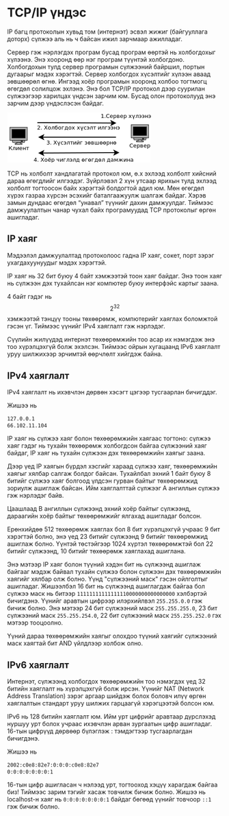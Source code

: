 # TCP/IP үндэс

IP багц протоколын хувьд том (интернэт) эсвэл жижиг (байгууллага доторх) сүлжээ аль нь ч байсан ижил зарчмаар ажилладаг.

Сервер гэж нэрлэгдэх програм бусад програм өөртэй нь холбогдохыг хүлээнэ. Энэ хооронд өөр нэг програм түүнтэй холбогдоно. Холбогдохын тулд сервер програмын сүлжээний байршил, портын дугаарыг мэдэх хэрэгтэй. Сервер холбогдох хүсэлтийг хүлээн аваад зөвшөөрөл өгнө. Ингээд хоёр програмын хооронд холбоо тогтмогц өгөгдөл солилцож эхлэнэ. Энэ бол TCP/IP протокол дээр суурилан сүлжээгээр харилцах үндсэн зарчим юм. Бусад олон протоколууд энэ зарчим дээр үндэслэсэн байдаг.

![](res/tcp_ip.png)

TCP нь холболт хандлагатай протокол юм, ө.х эхлээд холболт хийсний дараа өгөгдлийг илгээдэг. Зүйрлэвэл 2 хүн утсаар ярихын тулд эхлээд холболт тогтоосон байх хэрэгтэй болдогтой адил юм. Мөн өгөгдөл хүрэх газраа хүрсэн эсэхийг баталгаажуулж шалгаж байдаг. Хэрэв замын дундаас өгөгдөл “унавал” түүнийг дахин дамжуулдаг. Тиймээс дамжуулалтын чанар чухал байх програмуудад TCP протоколыг өргөн ашигладаг.

## IP хаяг

Мэдээлэл дамжуулалтад протоколоос гадна IP хаяг, сокет, порт зэрэг ухагдахуунуудыг мэдэх хэрэгтэй.

IP хаяг нь 32 бит буюу 4 байт хэмжээтэй тоон хаяг байдаг. Энэ тоон хаяг нь сүлжээн дэх тухайлсан нэг компютер буюу интерфэйс картыг заана.

4 байт гэдэг нь $$2^{32}$$ хэмжээтэй тэнцүү тооны төхөөрөмж, компютерийг хаяглах боломжтой гэсэн үг. Тиймээс үүнийг IPv4 хаяглалт гэж нэрлэдэг.

Сүүлийн жилүүдэд интернэт төхөөрөмжийн тоо асар их нэмэгдэж энэ тоо хүрэлцэхгүй болж эхэлсэн. Тиймээс ойрын хугацаанд IPv6 хаяглалт уруу шилжихээр эрчимтэй өөрчлөлт хийгдэж байна.

## IPv4 хаяглалт

IPv4 хаяглалт нь ихэвчлэн дөрвөн хэсэгт цэгээр тусгаарлан бичигддэг.

Жишээ нь

```
127.0.0.1
66.102.11.104
```

IP хаяг нь сүлжээ хаяг болон төхөөрөмжийн хаягаас тогтоно: сүлжээ хаяг гэдэг нь тухайн төхөөрөмж холбогдсон байгаа сүлжээний хаяг байдаг, IP хаяг нь тухайн сүлжээн дэх төхөөрөмжийн хаягыг заана.

Дээр үед IP хаягын бүрдэл хэсгийг хараад сүлжээ хаяг, төхөөрөмжийн хаягыг хялбар салгаж болдог байсан. Тухайлбал эхний 1 байт буюу 8 битийг сүлжээ хаяг болгоод үлдсэн гурван байтыг төхөөрөмжид зориулж ашиглаж байсан. Ийм хаяглалттай сүлжээг A ангиллын сүлжээ гэж нэрлэдэг байв.

Цаашлаад B ангиллын сүлжээнд эхний хоёр байтыг сүлжээнд, дараагийн хоёр байтыг төхөөрөмжийг ялгахад ашигладаг болсон.

Ерөнхийдөө 512 төхөөрөмж хаяглах бол 8 бит хүрэлцэхгүй учраас 9 бит хэрэгтэй болно, энэ үед 23 битийг сүлжээнд 9 битийг төхөөрөмжид ашиглаж болно. Үүнтэй төстэйгээр 1024 хүртэл төхөөрөмжтэй бол 22 битийг сүлжээнд, 10 битийг төхөөрөмж хаяглахад ашиглана.

Энэ мэтээр IP хаяг болон түүний хэдэн бит нь сүлжээнд ашиглаж байгааг мэдэж байвал тухайн сүлжээ болон сүлжээн дэх төхөөрөмжийн хаягийг хялбар олж болно. Үүнд "сүлжээний маск" гэсэн ойлголтыг ашигладаг. Жишээлбэл 16 бит нь сүлжээнд ашиглагдаж байгаа бол сүлжээ маск нь битээр  `11111111111111110000000000000000` хэлбэртэй бичигдэнэ. Үүнийг аравтын цифрээр илэрхийлвэл `255.255.0.0` гэж бичиж болно. Энэ мэтээр 24 бит сүлжээний маск `255.255.255.0`, 23 бит сүлжээний маск `255.255.254.0`, 22 бит сүлжээний маск `255.255.252.0` гэх мэтээр тооцоолно.

Үүний дараа төхөөрөмжийн хаягыг олохдоо түүний хаягийг сүлжээний маск хаягтай бит AND үйлдлээр холбож олно.

## IPv6 хаяглалт

Интернэт, сүлжээнд холбогдох төхөөрөмжийн тоо нэмэгдэх үед 32 битийн хаяглалт нь хүрэлцэхгүй болж ирсэн. Үүнийг NAT (Network Address Translation) зэрэг аргаар шийдэж болох боловч илүү өргөн хаяглалтын стандарт уруу шилжих гарцаагүй хэрэгцээтэй болсон юм.

IPv6 нь 128 битийн хаяглалт юм. Ийм урт цифрийг аравтаар дүрслэхэд нуршуу урт болох учраас ихэвчлэн арван зургаатын цифр ашигладаг. 16-тын цифрүүд дөрвөөр бүлэглэж : тэмдэгтээр тусгаарлагдан бичигдэнэ.

Жишээ нь

```
2002:c0e8:82e7:0:0:0:c0e8:82e7
0:0:0:0:0:0:0:1
```

16-тын цифр ашигласан ч нэлээд урт, тогтооход хэцүү харагдаж байгаа биз! Тиймээс зарим тэгийг хасаж товчилж бичиж болно. Жишээ нь localhost-н хаяг нь `0:0:0:0:0:0:0:1` байдаг бөгөөд үүнийг товчоор `::1` гэж бичиж болно.

